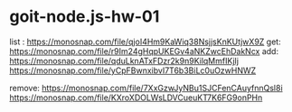 # goit-node.js-hw-01
list : https://monosnap.com/file/qjoI4Hm9KaWiq38NsjjsKnKUtjwX9Z
get: https://monosnap.com/file/r9Im24gHqpUKEGv4aNKZwcEhDakNcx
add: https://monosnap.com/file/qduLknATxFDzr2k9n9KilqMmfIKjIj
     https://monosnap.com/file/yCpFBwnxibvI7T6b3BiLc0uOzwHNWZ
     
remove: https://monosnap.com/file/7XxGzwJyNBu1SJCFenCAuyfnnQsl8i
        https://monosnap.com/file/KXroXDOLWsLDVCueuKT7K6FG9onPHn
